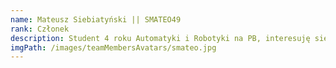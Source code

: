 ```yaml
---
name: Mateusz Siebiatyński || SMATEO49
rank: Członek
description: Student 4 roku Automatyki i Robotyki na PB, interesuję się lotnictwem i techniką wojskową w wolnym czasie poznaję tajniki kodzenia
imgPath: /images/teamMembersAvatars/smateo.jpg
---
```

